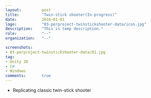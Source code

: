 ```yaml
---
layout:			post
title:			"Twin-stick shooter(In-progress)"
date:			2016-01-01
logo:			"03-perproject-twinstickshooter-data/icon.jpg"
description:	"This is temp description."
role:			"--"
organization:	"--"

screenshots:
- 03-perproject-twinstickshooter-data/01.jpg
tag:
- Unity 3D
- C#
- Windows
comments:		true
---
```


* Replicating classic twin-stick shooter